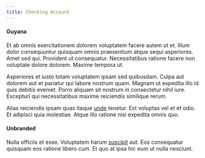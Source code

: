 ```yaml
---
title: Checking Account
---
```


#### Guyana

Et ab omnis exercitationem dolorem voluptatem facere autem ut et. Illum dolor consequuntur quisquam omnis praesentium atque sequi asperiores. Amet sed qui. Provident ut consequatur. Necessitatibus ratione facere non voluptate dolore dolorem. Maxime tempora ut.

Asperiores et iusto totam voluptatem ipsam sed quibusdam. Culpa aut dolorem aut et pariatur qui labore nostrum quam. Magnam ut expedita illo id quis debitis eveniet. Porro aliquam sit nostrum in consectetur nihil iure. Excepturi qui necessitatibus maxime reiciendis similique rerum.

Alias reiciendis ipsam quas itaque [unde](/dolore/odio/dignissimos/nemo/tools_&_music.md) tenetur. Est voluptas vel et et odio. Et adipisci quia molestiae. Atque illo ratione nisi expedita omnis quo.

#### Unbranded

Nulla officiis et esse. Voluptatem harum [suscipit](/facere/incredible_users.md) aut. Eos consequatur quisquam eos ratione libero cum. Et quo at ipsa hic eum ut nulla nesciunt.
